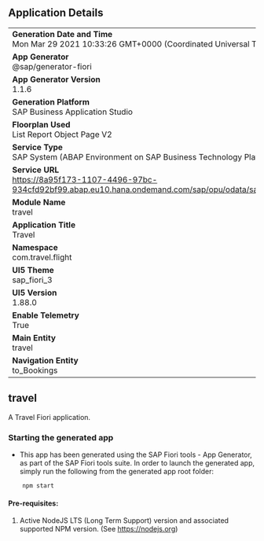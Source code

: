 ## Application Details
|               |
| ------------- |
|**Generation Date and Time**<br>Mon Mar 29 2021 10:33:26 GMT+0000 (Coordinated Universal Time)|
|**App Generator**<br>@sap/generator-fiori|
|**App Generator Version**<br>1.1.6|
|**Generation Platform**<br>SAP Business Application Studio|
|**Floorplan Used**<br>List Report Object Page V2|
|**Service Type**<br>SAP System (ABAP Environment on SAP Business Technology Platform)|
|**Service URL**<br>https://8a95f173-1107-4496-97bc-934cfd92bf99.abap.eu10.hana.ondemand.com/sap/opu/odata/sap/ZUI_RAP_TRAVEL2022/
|**Module Name**<br>travel|
|**Application Title**<br>Travel|
|**Namespace**<br>com.travel.flight|
|**UI5 Theme**<br>sap_fiori_3|
|**UI5 Version**<br>1.88.0|
|**Enable Telemetry**<br>True|
|**Main Entity**<br>travel|
|**Navigation Entity**<br>to_Bookings|

## travel

A Travel Fiori application.

### Starting the generated app

-   This app has been generated using the SAP Fiori tools - App Generator, as part of the SAP Fiori tools suite.  In order to launch the generated app, simply run the following from the generated app root folder:

```
    npm start
```


#### Pre-requisites:

1. Active NodeJS LTS (Long Term Support) version and associated supported NPM version.  (See https://nodejs.org)


